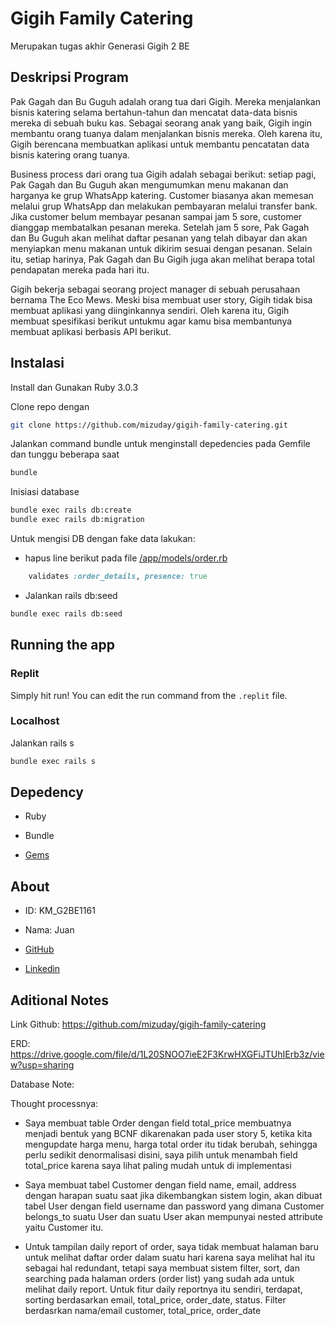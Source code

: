 # Gigih Family Catering

Merupakan tugas akhir Generasi Gigih 2 BE

## Deskripsi Program

Pak Gagah dan Bu Guguh adalah orang tua dari Gigih. Mereka menjalankan bisnis katering selama bertahun-tahun dan mencatat data-data bisnis mereka di sebuah buku kas. Sebagai seorang anak yang baik, Gigih ingin membantu orang tuanya dalam menjalankan bisnis mereka. Oleh karena itu, Gigih berencana membuatkan aplikasi untuk membantu pencatatan data bisnis katering orang tuanya.

Business process dari orang tua Gigih adalah sebagai berikut: setiap pagi, Pak Gagah dan Bu Guguh akan mengumumkan menu makanan dan harganya ke grup WhatsApp katering. Customer biasanya akan memesan melalui grup WhatsApp dan melakukan pembayaran melalui transfer bank. Jika customer belum membayar pesanan sampai jam 5 sore, customer dianggap membatalkan pesanan mereka. Setelah jam 5 sore, Pak Gagah dan Bu Guguh akan melihat daftar pesanan yang telah dibayar dan akan menyiapkan menu makanan untuk dikirim sesuai dengan pesanan. Selain itu, setiap harinya, Pak Gagah dan Bu Gigih juga akan melihat berapa total pendapatan mereka pada hari itu.

Gigih bekerja sebagai seorang project manager di sebuah perusahaan bernama The Eco Mews. Meski bisa membuat user story, Gigih tidak bisa membuat aplikasi yang diinginkannya sendiri. Oleh karena itu, Gigih membuat spesifikasi berikut untukmu agar kamu bisa membantunya membuat aplikasi berbasis API berikut.

## Instalasi

Install dan Gunakan Ruby 3.0.3

Clone repo dengan

```bash
git clone https://github.com/mizuday/gigih-family-catering.git
```

Jalankan command bundle untuk menginstall depedencies pada Gemfile dan tunggu beberapa saat
 
```bash
bundle
```

Inisiasi database

```bash
bundle exec rails db:create
bundle exec rails db:migration
```

Untuk mengisi DB dengan fake data lakukan:

- hapus line berikut pada file [/app/models/order.rb](/app/models/order.rb)

```ruby
    validates :order_details, presence: true
```

- Jalankan rails db:seed

```bash
bundle exec rails db:seed
```

## Running the app


### Replit
Simply hit run! You can edit the run command from the `.replit` file.

### Localhost
Jalankan rails s

```bash
bundle exec rails s
```

## Depedency

- Ruby

- Bundle

- [Gems](/Gemfile)

## About

- ID: KM_G2BE1161

- Nama: Juan

- [GitHub](https://github.com/mizuday)

- [Linkedin](linkedin.com/in/juan-louis-rombetasik/)

## Aditional Notes

Link Github: https://github.com/mizuday/gigih-family-catering

ERD: https://drive.google.com/file/d/1L20SNOO7ieE2F3KrwHXGFiJTUhIErb3z/view?usp=sharing

Database Note:

Thought processnya:

 - Saya membuat table Order dengan field total_price membuatnya menjadi bentuk yang BCNF dikarenakan pada user story 5, ketika kita mengupdate harga menu, harga total order itu tidak berubah, sehingga perlu sedikit denormalisasi disini, saya pilih untuk menambah field total_price karena saya lihat paling mudah untuk di implementasi

- Saya membuat tabel Customer dengan field  name, email, address dengan harapan suatu saat jika dikembangkan sistem login, akan dibuat tabel User dengan field username dan password yang dimana Customer belongs_to suatu User dan suatu User akan mempunyai nested attribute yaitu Customer itu.

- Untuk tampilan daily report of order, saya tidak membuat halaman baru untuk melihat daftar order dalam suatu hari karena saya melihat hal itu sebagai hal redundant, tetapi saya membuat sistem filter, sort, dan searching pada halaman orders (order list) yang sudah ada untuk melihat daily report. Untuk fitur daily reportnya itu sendiri, terdapat, sorting berdasarkan email, total_price, order_date, status. Filter berdasrkan nama/email customer, total_price, order_date
